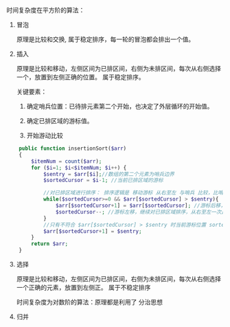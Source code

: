 时间复杂度在平方阶的算法：

1. 冒泡

	原理是比较和交换, 属于稳定排序，每一轮的冒泡都会排出一个值。

2. 插入
	
	原理是比较和移动，左侧区间为已排区间，右侧为未排区间，每次从右侧选择一个，放置到左侧正确的位置。 属于稳定排序。

	关键要素：

	1. 确定哨兵位置：已待排元素第二个开始，也决定了外层循环的开始值。

	2. 确定已排区域的游标值。

	3. 开始游动比较
	
```php
    public function insertionSort($arr)
    {
        $itemNum = count($arr);
        for ($i=1; $i<$itemNum; $i++) {
            $sentry = $arr[$i];//数组的第二个元素为哨兵边界
            $sortedCursor = $i-1; //当前已排区域的游标

            //对已排区域进行排序： 排序逻辑是 移动游标 从右至左 与哨兵 比较，比哨兵的大就赋值给游标+1的位置，比哨兵小就赋值给当前游标位置，
            while($sortedCursor>=0 && $arr[$sortedCursor] > $sentry){
                $arr[$sortedCursor+1] = $arr[$sortedCursor]; //游标后移，赋当前比较结果的大值
                $sortedCursor--; //游标左移，继续对已排区域排序，从右至左一次比较。
            }
            //只有不符合 $arr[$sortedCursor] > $sentry 时当前游标位置 sortedCursor = 哨兵值 （$sortedCursor-- 游标减后已经指向了前一个值，所以这里需要在加1指向原来的位置）
            $arr[$sortedCursor+1] = $sentry;
        }
        return $arr;
    }
```

3. 选择	

	原理是比较和移动，左侧区间为已排区间，右侧为未排区间，每次从右侧选择一个正确的元素，放置到左侧正。 属于不稳定排序


    时间复杂度为对数阶的算法：原理都是利用了 分治思想



2. 归并